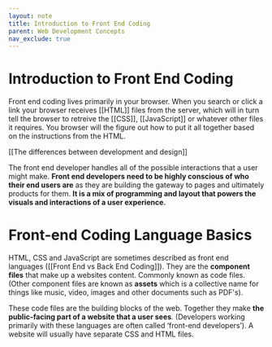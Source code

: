 ```yaml
---
layout: note
title: Introduction to Front End Coding
parent: Web Development Concepts
nav_exclude: true
---
```


# Introduction to Front End Coding
Front end coding lives primarily in your browser. When you search or click a link your browser receives [[HTML]] files from the server, which will in turn tell the browser to retreive the [[CSS]], [[JavaScript]] or whatever other files it requires. You browser will the figure out how to put it all together based on the instructions from the HTML.

[[The differences between development and design]]

The front end developer handles all of the possible interactions that a user might make. **Front end developers need to be highly conscious of who their end users are** as they are building the gateway to pages and ultimately products for them. **It is a mix of programming and layout that powers the visuals and interactions of a user experience.** 

# Front-end Coding Language Basics
HTML, CSS and JavaScript are sometimes described as front end languages ([[Front End vs Back End Coding]]). They are the **component files** that make up a websites content. Commonly known as code files. (Other component files are known as **assets** which is a collective name for things like music, video, images and other documents such as PDF's).

These code files are the building blocks of the web. Together they make **the public-facing part of a website that a user sees**. (Developers working primarily with these languages are often called ‘front-end developers’). A website will usually have separate CSS and HTML files. 






